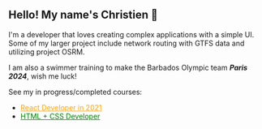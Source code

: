## Hello! My name's Christien 👋

I'm a developer that loves creating complex applications with a simple UI. Some of my larger project include network routing with GTFS data and utilizing project OSRM. 

I am also a swimmer training to make the Barbados Olympic team <em><strong>Paris 2024</strong></em>, wish me luck!

See my in progress/completed courses:

- <a style="color:orange" href ="https://www.udemy.com/course/complete-react-developer-zero-to-mastery/">React Developer in 2021</a>
- <a style="color:green" href="https://www.udemy.com/course/design-and-develop-a-killer-website-with-html5-and-css3/">HTML + CSS Developer</a>